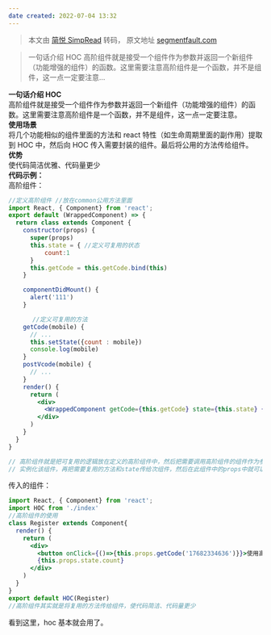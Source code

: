 ```yaml
---
date created: 2022-07-04 13:32
---
```


> 本文由 [简悦 SimpRead](http://ksria.com/simpread/) 转码， 原文地址 [segmentfault.com](https://segmentfault.com/a/1190000022112887)

> 一句话介绍 HOC 高阶组件就是接受一个组件作为参数并返回一个新组件（功能增强的组件）的函数。这里需要注意高阶组件是一个函数，并不是组件，这一点一定要注意...

**一句话介绍 HOC**\
高阶组件就是接受一个组件作为参数并返回一个新组件（功能增强的组件）的函数。这里需要注意高阶组件是一个函数，并不是组件，这一点一定要注意。\
**使用场景**\
将几个功能相似的组件里面的方法和 react 特性（如生命周期里面的副作用）提取到 HOC 中，然后向 HOC 传入需要封装的组件。最后将公用的方法传给组件。\
**优势**\
使代码简洁优雅、代码量更少\
**代码示例：**\
高阶组件：

```jsx
//定义高阶组件 //放在common公用方法里面
import React, { Component} from 'react';
export default (WrappedComponent) => {  
  return class extends Component {
    constructor(props) {
      super(props)
      this.state = { //定义可复用的状态
          count:1
      }
      this.getCode = this.getCode.bind(this) 
    }

    componentDidMount() {
      alert('111')
    }

　　　　//定义可复用的方法
    getCode(mobile) {
      // ...
      this.setState({count : mobile})
      console.log(mobile)
    }
    postVcode(mobile) {
      // ...
    }
    render() {
      return (
        <div>
          <WrappedComponent getCode={this.getCode} state={this.state} {...this.props}/>
        </div>
      )
    }
  }
}

// 高阶组件就是把可复用的逻辑放在定义的高阶组件中，然后把需要调用高阶组件的组件作为参数传给高阶组件，然后在高阶组件中
// 实例化该组件，再把需要复用的方法和state传给次组件，然后在此组件中的props中就可以拿到高阶组件里定义的逻辑方法和state了

```

传入的组件：

```jsx
import React, { Component} from 'react';
import HOC from './index'
//高阶组件的使用
class Register extends Component{
  render() {
    return (
      <div>
        <button onClick={()=>{this.props.getCode('17682334636')}}>使用高阶组件里复用的方法</button>
        {this.props.state.count}
      </div>
    )
  }
}
export default HOC(Register)
//高阶组件其实就是将复用的方法传给组件，使代码简洁、代码量更少

```

看到这里，hoc 基本就会用了。
